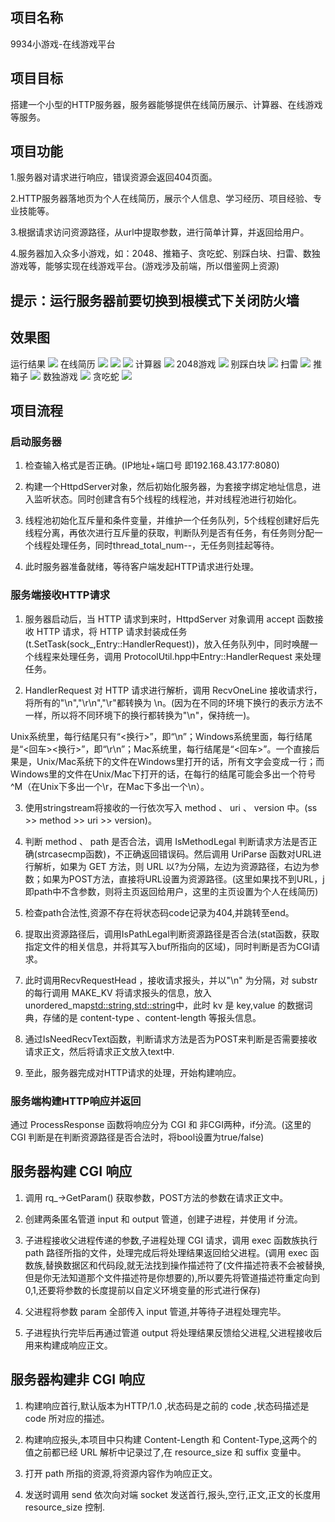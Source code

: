 项目名称
----------------------------
9934小游戏-在线游戏平台

项目目标
--------------------------------------
搭建一个小型的HTTP服务器，服务器能够提供在线简历展示、计算器、在线游戏等服务。

项目功能
--------------------------------------
1.服务器对请求进行响应，错误资源会返回404页面。

2.HTTP服务器落地页为个人在线简历，展示个人信息、学习经历、项目经验、专业技能等。

3.根据请求访问资源路径，从url中提取参数，进行简单计算，并返回给用户。

4.服务器加入众多小游戏，如：2048、推箱子、贪吃蛇、别踩白块、扫雷、数独游戏等，能够实现在线游戏平台。(游戏涉及前端，所以借鉴网上资源)


提示：运行服务器前要切换到根模式下关闭防火墙
--------------------------------------



效果图
--------------------------------------


运行结果
![](https://github.com/lvxinup/githttp/blob/master/QQ%E5%9B%BE%E7%89%8720190316114001.png)
在线简历
![](https://github.com/lvxinup/MyHTTP/blob/master/%E5%9F%BA%E6%9C%AC%E4%BF%A1%E6%81%AF.png)
![](htthttps://github.com/lvxinup/MyHTTP/blob/master/%E4%B8%93%E4%B8%9A%E6%8A%80%E8%83%BD.png)
![](https://github.com/lvxinup/MyHTTP/blob/master/%E9%A1%B9%E7%9B%AE%E7%BB%8F%E9%AA%8C.png)
计算器
![](https://github.com/lvxinup/githttp/blob/master/QQ%E5%9B%BE%E7%89%8720190316114020.png)
2048游戏
![](https://github.com/lvxinup/MyHTTP/blob/master/2048.png)
别踩白块
![](https://github.com/lvxinup/MyHTTP/blob/master/%E5%88%AB%E8%B8%A9%E7%99%BD%E5%9D%97.png)
扫雷
![](https://github.com/lvxinup/MyHTTP/blob/master/%E6%89%AB%E9%9B%B7.png)
推箱子
![](https://github.com/lvxinup/MyHTTP/blob/master/%E6%8E%A8%E7%AE%B1%E5%AD%90.png)
数独游戏
![](https://github.com/lvxinup/MyHTTP/blob/master/%E6%95%B0%E7%8B%AC%E6%B8%B8%E6%88%8F.png)
贪吃蛇
![](https://github.com/lvxinup/MyHTTP/blob/master/%E8%B4%AA%E5%90%83%E8%9B%87.png)

项目流程
--------------------------------------
### 启动服务器
1. 检查输入格式是否正确。(IP地址+端口号 即192.168.43.177:8080)

2. 构建一个HttpdServer对象，然后初始化服务器，为套接字绑定地址信息，进入监听状态。同时创建含有5个线程的线程池，并对线程池进行初始化。

3. 线程池初始化互斥量和条件变量，并维护一个任务队列，5个线程创建好后先线程分离，再依次进行互斥量的获取，判断队列是否有任务，有任务则分配一个线程处理任务，同时thread_total_num--，无任务则挂起等待。

4. 此时服务器准备就绪，等待客户端发起HTTP请求进行处理。

### 服务端接收HTTP请求
1. 服务器启动后，当 HTTP 请求到来时，HttpdServer 对象调用 accept 函数接收 HTTP 请求，将 HTTP 请求封装成任务(t.SetTask(sock_,Entry::HandlerRequest))，放入任务队列中，同时唤醒一个线程来处理任务，调用 ProtocolUtil.hpp中Entry::HandlerRequest 来处理任务。

2. HandlerRequest 对 HTTP 请求进行解析，调用 RecvOneLine 接收请求行，将所有的"\n","\r\n","\r"都转换为 \n。(因为在不同的环境下换行的表示方法不一样，所以将不同环境下的换行都转换为"\n"，保持统一)。

Unix系统里，每行结尾只有“<换行>”，即“\n”；Windows系统里面，每行结尾是“<回车><换行>”，即“\r\n”；Mac系统里，每行结尾是“<回车>”。一个直接后果是，Unix/Mac系统下的文件在Windows里打开的话，所有文字会变成一行；而Windows里的文件在Unix/Mac下打开的话，在每行的结尾可能会多出一个符号^M（在Unix下多出一个\r，在Mac下多出一个\n）。

3. 使用stringstream将接收的一行依次写入 method 、 uri 、 version 中。(ss >> method >> uri >> version)。

4. 判断 method 、 path 是否合法，调用 IsMethodLegal 判断请求方法是否正确(strcasecmp函数)，不正确返回错误码。然后调用 UriParse 函数对URL进行解析，如果为 GET 方法，则 URL 以?为分隔，左边为资源路径，右边为参数；如果为POST方法，直接将URL设置为资源路径。(这里如果找不到URL，j即path中不含参数，则将主页返回给用户，这里的主页设置为个人在线简历)

5. 检查path合法性,资源不存在将状态码code记录为404,并跳转至end。

6. 提取出资源路径后，调用IsPathLegal判断资源路径是否合法(stat函数，获取指定文件的相关信息，并将其写入buf所指向的区域)，同时判断是否为CGI请求。

7. 此时调用RecvRequestHead ，接收请求报头，并以"\n" 为分隔，对 substr 的每行调用 MAKE_KV 将请求报头的信息，放入unordered_map<std::string,std::string>中，此时 kv 是 key,value 的数据词典，存储的是 content-type 、content-length 等报头信息。

8. 通过IsNeedRecvText函数，判断请求方法是否为POST来判断是否需要接收请求正文，然后将请求正文放入text中.

9. 至此，服务器完成对HTTP请求的处理，开始构建响应。

### 服务端构建HTTP响应并返回

通过 ProcessResponse 函数将响应分为 CGI 和 非CGI两种，if分流。(这里的 CGI 判断是在判断资源路径是否合法时，将bool设置为true/false)

## 服务器构建 CGI 响应

1. 调用 rq_->GetParam() 获取参数，POST方法的参数在请求正文中。

2. 创建两条匿名管道 input 和 output 管道，创建子进程，并使用 if 分流。

3. 子进程接收父进程传递的参数,子进程处理 CGI 请求，调用 exec 函数族执行 path 路径所指的文件，处理完成后将处理结果返回给父进程。(调用 exec 函数族,替换数据区和代码段,就无法找到操作描述符了(文件描述符表不会被替换,但是你无法知道那个文件描述符是你想要的),所以要先将管道描述符重定向到0,1,还要将参数的长度提前以自定义环境变量的形式进行保存)

4. 父进程将参数 param 全部传入 input 管道,并等待子进程处理完毕。

5. 子进程执行完毕后再通过管道 output 将处理结果反馈给父进程,父进程接收后用来构建成响应正文。

## 服务器构建非 CGI 响应

1. 构建响应首行,默认版本为HTTP/1.0 ,状态码是之前的 code ,状态码描述是 code 所对应的描述。

2. 构建响应报头,本项目中只构建 Content-Length 和 Content-Type,这两个的值之前都已经 URL 解析中记录过了,在 resource_size 和 suffix 变量中。

3. 打开 path 所指的资源,将资源内容作为响应正文。

4. 发送时调用 send 依次向对端 socket 发送首行,报头,空行,正文,正文的长度用 resource_size 控制.

